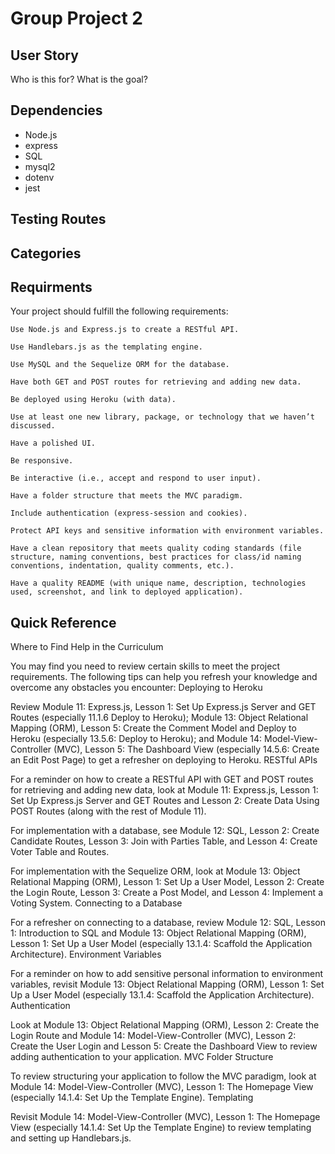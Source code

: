 # Group Project 2

## User Story 

Who is this for? What is the goal? 

## Dependencies
- Node.js
- express
- SQL
- mysql2
- dotenv
- jest 

## Testing Routes 

Categories
- 

## Requirments 

Your project should fulfill the following requirements:

    Use Node.js and Express.js to create a RESTful API.

    Use Handlebars.js as the templating engine.

    Use MySQL and the Sequelize ORM for the database.

    Have both GET and POST routes for retrieving and adding new data.

    Be deployed using Heroku (with data).

    Use at least one new library, package, or technology that we haven’t discussed.

    Have a polished UI.

    Be responsive.

    Be interactive (i.e., accept and respond to user input).

    Have a folder structure that meets the MVC paradigm.

    Include authentication (express-session and cookies).

    Protect API keys and sensitive information with environment variables.

    Have a clean repository that meets quality coding standards (file structure, naming conventions, best practices for class/id naming conventions, indentation, quality comments, etc.).

    Have a quality README (with unique name, description, technologies used, screenshot, and link to deployed application).


## Quick Reference 

Where to Find Help in the Curriculum

You may find you need to review certain skills to meet the project requirements. The following tips can help you refresh your knowledge and overcome any obstacles you encounter:
Deploying to Heroku

Review Module 11: Express.js, Lesson 1: Set Up Express.js Server and GET Routes (especially 11.1.6 Deploy to Heroku); Module 13: Object Relational Mapping (ORM), Lesson 5: Create the Comment Model and Deploy to Heroku (especially 13.5.6: Deploy to Heroku); and Module 14: Model-View-Controller (MVC), Lesson 5: The Dashboard View (especially 14.5.6: Create an Edit Post Page) to get a refresher on deploying to Heroku.
RESTful APIs

For a reminder on how to create a RESTful API with GET and POST routes for retrieving and adding new data, look at Module 11: Express.js, Lesson 1: Set Up Express.js Server and GET Routes and Lesson 2: Create Data Using POST Routes (along with the rest of Module 11).

For implementation with a database, see Module 12: SQL, Lesson 2: Create Candidate Routes, Lesson 3: Join with Parties Table, and Lesson 4: Create Voter Table and Routes.

For implementation with the Sequelize ORM, look at Module 13: Object Relational Mapping (ORM), Lesson 1: Set Up a User Model, Lesson 2: Create the Login Route, Lesson 3: Create a Post Model, and Lesson 4: Implement a Voting System.
Connecting to a Database

For a refresher on connecting to a database, review Module 12: SQL, Lesson 1: Introduction to SQL and Module 13: Object Relational Mapping (ORM), Lesson 1: Set Up a User Model (especially 13.1.4: Scaffold the Application Architecture).
Environment Variables

For a reminder on how to add sensitive personal information to environment variables, revisit Module 13: Object Relational Mapping (ORM), Lesson 1: Set Up a User Model (especially 13.1.4: Scaffold the Application Architecture).
Authentication

Look at Module 13: Object Relational Mapping (ORM), Lesson 2: Create the Login Route and Module 14: Model-View-Controller (MVC), Lesson 2: Create the User Login and Lesson 5: Create the Dashboard View to review adding authentication to your application.
MVC Folder Structure

To review structuring your application to follow the MVC paradigm, look at Module 14: Model-View-Controller (MVC), Lesson 1: The Homepage View (especially 14.1.4: Set Up the Template Engine).
Templating

Revisit Module 14: Model-View-Controller (MVC), Lesson 1: The Homepage View (especially 14.1.4: Set Up the Template Engine) to review templating and setting up Handlebars.js.

